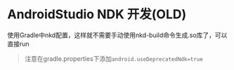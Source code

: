 # AndroidStudio NDK 开发(OLD)

使用Gradle中nkd配置，这样就不需要手动使用nkd-build命令生成.so库了，可以直接run

>注意在gradle.properties下添加`android.useDeprecatedNdk=true`
